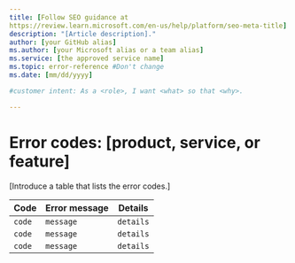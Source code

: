 ```yaml
---
title: [Follow SEO guidance at 
https://review.learn.microsoft.com/en-us/help/platform/seo-meta-title]
description: "[Article description]."
author: [your GitHub alias]
ms.author: [your Microsoft alias or a team alias]
ms.service: [the approved service name]
ms.topic: error-reference #Don't change
ms.date: [mm/dd/yyyy]

#customer intent: As a <role>, I want <what> so that <why>.

---
```


<!-- --------------------------------------

- Use this template with pattern instructions for:

Error Code List

- Before you sign off or merge:

Remove all comments except the customer intent.

- Feedback:

https://aka.ms/patterns-feedback

-->

# Error codes: [product, service, or feature]

<!-- Required: Article headline - H1

Identify the product, service, or feature area the
error code list applies to.

-->

[Introduce a table that lists the error codes.]

<!-- Required: Introductory paragraphs (no heading)

Write a brief introduction that can help the user
determine whether the article is relevant for them
and to describe the information the table contains.

-->

| Code | Error message | Details |
| --- | --- | --- |
| `code` | `message` | `details` |
| `code` | `message` | `details` |
| `code` | `message` | `details` |

<!-- Required: Table that lists error codes (no heading)

Add one or more tables that list the relevant error
codes. The "Details" column should include resolution
information or a link to a problem resolution article. 

-->

<!--

Remove all comments except the customer intent
before you sign off or merge to the main branch.

-->
